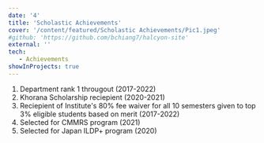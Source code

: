 ```yaml
---
date: '4'
title: 'Scholastic Achievements'
cover: '/content/featured/Scholastic Achievements/Pic1.jpeg'
#github: 'https://github.com/bchiang7/halcyon-site'
external: ''
tech:
   - Achievements
showInProjects: true
---
```


1. Department rank 1 througout (2017-2022)
2. Khorana Scholarship reciepient (2020-2021)
3. Reciepient of Institute's 80% fee waiver for all 10 semesters given to top 3% eligible students based on merit (2017-2022)
4. Selected for CMMRS program (2021)
5. Selected for Japan ILDP+ program (2020)